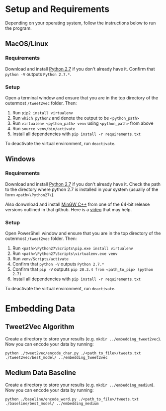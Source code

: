 # Setup and Requirements

Depending on your operating system, follow the instructions below to run the program.

## MacOS/Linux

### Requirements

Download and install [Python 2.7](https://www.python.org/downloads/release/python-2718/) if you don't already have it. Confirm that `python -V` outputs `Python 2.7.*`.

### Setup

Open a terminal window and ensure that you are in the top directory of the outermost `/tweet2vec` folder. Then:

1. Run `pip2 install virtualenv`
2. Run `which python2` and denote the output to be `<python_path>`
3. Run `virtualenv <python_path> venv` using `<python_path>` from above 
4. Run `source venv/bin/activate`
5. Install all dependencies with `pip install -r requirements.txt`

To deactivate the virtual environment, run `deactivate`.

## Windows

### Requirements

Download and install [Python 2.7](https://www.python.org/downloads/release/python-2718/) if you don't already have it. Check the path to the directory where python 2.7 is installed in your system (usually of the form `<path>\Python27\`).

Also donwnload and install [MinGW C++](https://github.com/niXman/mingw-builds-binaries/releases) from one of the 64-bit release versions outlined in that github. Here is a [video](https://www.youtube.com/watch?v=dRxPUblx2SY&ab_channel=AnielMaharajh) that may help.

### Setup

Open PowerShell window and ensure that you are in the top directory of the outermost `/tweet2vec` folder. Then:

1. Run `<path>\Python27\Scripts\pip.exe install virtualenv`
2. Run `<path>\Python27\Scripts\virtualenv.exe venv`
3. Run `venv/Scripts/activate`
4. Confirm that `python -V` outputs `Python 2.7.*`
5. Confirm that `pip -V` outputs `pip 20.3.4 from <path_to_pip> (python 2.7)`
6. Install all dependencies with `pip install -r requirements.txt`

To deactivate the virtual environment, run `deactivate`.

# Embedding Data

## Tweet2Vec Algorithm

Create a directory to store your results (e.g. `mkdir ../embedding_tweet2vec`). Now you can encode your data by running:

`python ./tweet2vec/encode_char.py ./<path_to_file>/tweets.txt ./tweet2vec/best_model/ ../embedding_tweet2vec`

## Medium Data Baseline

Create a directory to store your results (e.g. `mkdir ../embedding_medium`). Now you can encode your data by running:

`python ./baseline/encode_word.py ./<path_to_file>/tweets.txt ./baseline/best_model/ ../embedding_medium`
